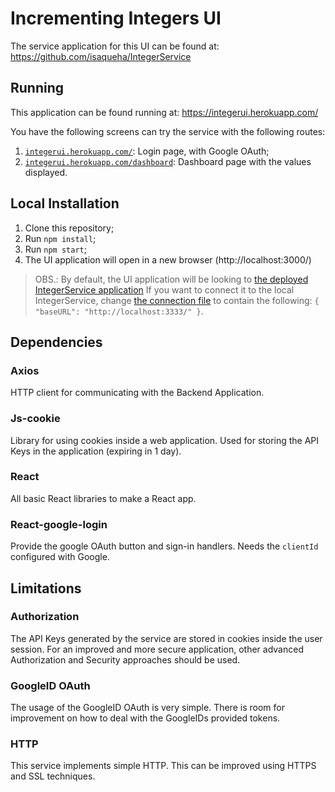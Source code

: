 # Incrementing Integers UI

The service application for this UI can be found at:
https://github.com/isaqueha/IntegerService

## Running
This application can be found running at:
https://integerui.herokuapp.com/

You have the following screens  can try the service with the following routes:

1. [`integerui.herokuapp.com/`](https://integerui.herokuapp.com/): Login page, with Google OAuth;
2. [`integerui.herokuapp.com/dashboard`](https://integerui.herokuapp.com/user): Dashboard page with the values displayed.


## Local Installation
1. Clone this repository;
2. Run `npm install`;
3. Run `npm start`;
4. The UI application will open in a new browser (http://localhost:3000/)

> OBS.: By default, the UI application will be looking to [the deployed IntegerService application](https://integerservice.herokuapp.com/)
> If you want to connect it to the local IntegerService, change [the connection file](./services/connection.json) to contain the following: `{ "baseURL": "http://localhost:3333/" }`.

## Dependencies

### Axios
HTTP client for communicating with the Backend Application.

### Js-cookie
Library for using cookies inside a web application.
Used for storing the API Keys in the application (expiring in 1 day).

### React
All basic React libraries to make a React app.

### React-google-login
Provide the google OAuth button and sign-in handlers.
Needs the `clientId` configured with Google.


## Limitations

### Authorization
The API Keys generated by the service are stored in cookies inside the user session.
For an improved and more secure application, other advanced Authorization and Security approaches should be used. 

### GoogleID OAuth
The usage of the GoogleID OAuth is very simple.
There is room for improvement on how to deal with the GoogleIDs provided tokens.

### HTTP
This service implements simple HTTP.
This can be improved using HTTPS and SSL techniques.
